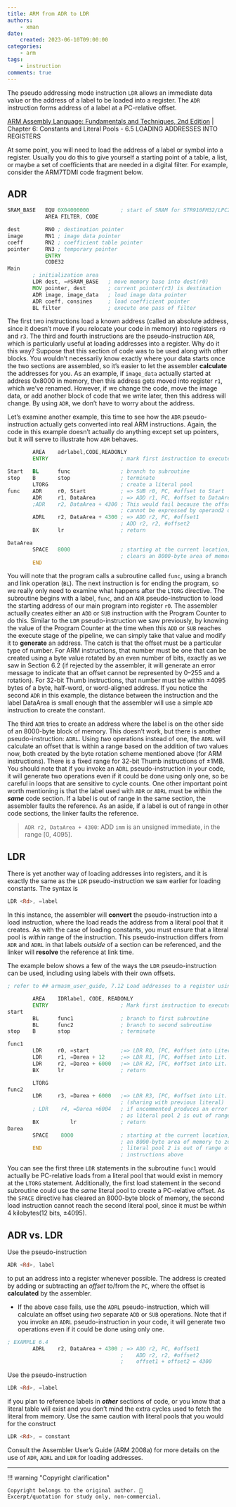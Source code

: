 ```yaml
---
title: ARM from ADR to LDR
authors:
    - xman
date:
    created: 2023-06-10T09:00:00
categories:
    - arm
tags:
    - instruction
comments: true
---
```


The pseudo addressing mode instruction `LDR` allows an immediate data value or the address of a label to be loaded into a register. The `ADR` instruction forms address of a label at a PC-relative offset.

<!-- more -->

[ARM Assembly Language: Fundamentals and Techniques, 2nd Edition](https://www.oreilly.com/library/view/arm-assembly-language/9781482229851/) | Chapter 6: Constants and Literal Pools - 6.5 LOADING ADDRESSES INTO REGISTERS

At some point, you will need to load the address of a label or symbol into a register. Usually you do this to give yourself a starting point of a table, a list, or maybe a set of coefficients that are needed in a digital filter. For example, consider the ARM7TDMI code fragment below.

## ADR

```asm linenums="1"
SRAM_BASE   EQU 0X04000000          ; start of SRAM for STR910FM32/LPC2132
            AREA FILTER, CODE

dest        RNO ; destination pointer
image       RN1 ; image data pointer
coeff       RN2 ; coefficient table pointer
pointer     RN3 ; temporary pointer
            ENTRY
            CODE32
Main
        ; initialization area
        LDR dest, =#SRAM_BASE   ; move memory base into dest(r0)
        MOV pointer, dest       ; current pointer(r3) is destination
        ADR image, image_data   ; load image data pointer
        ADR coeff, consines     ; load coefficient pointer
        BL filter               ; execute one pass of filter
```

The first two instructions load a known address (called an absolute address, since it doesn’t move if you relocate your code in memory) into registers `r0` and `r3`. The third and fourth instructions are the pseudo-instruction `ADR`, which is particularly useful at loading addresses into a register. Why do it this way? Suppose that this section of code was to be used along with other blocks. You wouldn’t necessarily know exactly where your data starts once the two sections are assembled, so it’s easier to let the assembler **calculate** the addresses for you. As an example, if `image_data` actually started at address 0x8000 in memory, then this address gets moved into register `r1`, which we’ve renamed. However, if we change the code, move the image data, or add another block of code that we write later, then this address will change. By using `ADR`, we don’t have to worry about the address.

Let’s examine another example, this time to see how the `ADR` pseudo-instruction actually gets converted into real ARM instructions. Again, the code in this example doesn’t actually do anything except set up pointers, but it will serve to illustrate how `ADR` behaves.

```asm title="EXAMPLE 6.4" linenums="1"
        AREA    adrlabel,CODE,READONLY
        ENTRY                       ; mark first instruction to execute

Start   BL      func                ; branch to subroutine 
stop    B       stop                ; terminate 
        LTORG                       ; create a literal pool 
func    ADR     r0, Start           ; => SUB r0, PC, #offset to Start 
        ADR     r1, DataArea        ; => ADD r1, PC, #offset to DataArea 
        ;ADR    r2, DataArea + 4300 ; This would fail because the offset 
                                    ; cannot be expressed by operand2 of ADD 
        ADRL    r2, DataArea + 4300 ; => ADD r2, PC, #offset1 
                                    ; ADD r2, r2, #offset2 
        BX      lr                  ; return

DataArea
        SPACE   8000                ; starting at the current location, 
                                    ; clears an 8000-byte area of memory to 0
        END
```

You will note that the program calls a subroutine called `func`, using a branch and link operation (`BL`). The next instruction is for ending the program, so we really only need to examine what happens after the `LTORG` directive. The subroutine begins with a label, `func`, and an `ADR` pseudo-instruction to load the starting address of our main program into register `r0`. The assembler actually creates either an `ADD` or `SUB` instruction with the Program Counter to do this. Similar to the `LDR` pseudo-instruction we saw previously, by knowing the value of the Program Counter at the time when this `ADD` or `SUB` reaches the execute stage of the pipeline, we can simply take that value and modify it to **generate** an address. The catch is that the offset must be a particular type of number. For ARM instructions, that number must be one that can be created using a byte value rotated by an even number of bits, exactly as we saw in Section 6.2 (if rejected by the assembler, it will generate an error message to indicate that an offset cannot be represented by 0–255 and a rotation). For 32-bit Thumb instructions, that number must be within ±4095 bytes of a byte, half-word, or word-aligned address. If you notice the second `ADR` in this example, the distance between the instruction and the label DataArea is small enough that the assembler will use a simple `ADD` instruction to create the constant.

The third `ADR` tries to create an address where the label is on the other side of an 8000-byte block of memory. This doesn’t work, but there is another pseudo-instruction: `ADRL`. Using *two* operations instead of one, the `ADRL` will calculate an offset that is within a range based on the addition of two values now, both created by the byte rotation scheme mentioned above (for ARM instructions). There is a fixed range for 32-bit Thumb instructions of ±1MB. You should note that if you invoke an `ADRL` pseudo-instruction in your code, it will generate two operations even if it could be done using only one, so be careful in loops that are sensitive to cycle counts. One other important point worth mentioning is that the label used with `ADR` or `ADRL` must be within the ***same*** code section. If a label is out of range in the same section, the assembler faults the reference. As an aside, if a label is out of range in other code sections, the linker faults the reference.

> `ADR r2, DataArea + 4300`: ADD `imm` is an unsigned immediate, in the range [0, 4095].

## LDR

There is yet another way of loading addresses into registers, and it is exactly the same as the `LDR` pseudo-instruction we saw earlier for loading constants. The syntax is

```asm
LDR <Rd>, =label
```

In this instance, the assembler will **convert** the pseudo-instruction into a load instruction, where the load reads the address from a literal pool that it creates. As with the case of loading constants, you must ensure that a literal pool is *within* range of the instruction. This pseudo-instruction differs from `ADR` and `ADRL` in that labels *outside* of a section can be referenced, and the linker will **resolve** the reference at link time.

The example below shows a few of the ways the `LDR` pseudo-instruction can be used, including using labels with their own offsets.

```asm title="EXAMPLE 6.5" linenums="1" hl_lines="18-21"
; refer to ## armasm_user_guide, 7.12 Load addresses to a register using LDR Rd, =label, Example

        AREA    IDRlabel, CODE, READONLY
        ENTRY                       ; Mark first instruction to execute
start
        BL      func1               ; branch to first subroutine
        BL      func2               ; branch to second subroutine
stop    B       stop                ; terminate

func1
        LDR     r0, =start          ;=> LDR RO, [PC, #offset into Literal Pool 1]
        LDR     r1, =Darea + 12     ;=> LDR R1, [PC, #offset into Lit. Pool 1]
        LDR     r2, =Darea + 6000   ;=> LDR R2, [PC, #offset into Lit. Pool 1]
        BX      lr                  ; return

        LTORG
func2
        LDR     r3, =Darea + 6000   ;=> LDR R3, [PC, #offset into Lit. Pool 1]
                                    ; (sharing with previous literal)
        ; LDR    r4, =Darea +6004   ; if uncommented produces an error
                                    ; as literal pool 2 is out of range
        BX          lr              ; return
Darea
        SPACE    8000               ; starting at the current location, clears
                                    ; an 8000-byte area of memory to zero
        END                         ; literal pool 2 is out of range of the LDR
                                    ; instructions above
```

You can see the first three `LDR` statements in the subroutine `func1` would actually be PC-relative loads from a literal pool that would exist in memory at the `LTORG` statement. Additionally, the first load statement in the second subroutine could use the *same* literal pool to create a PC-relative offset. As the `SPACE` directive has cleared an 8000-byte block of memory, the second load instruction cannot reach the second literal pool, since it must be *within* 4 kilobytes(12 bits, ±4095).

## ADR vs. LDR

Use the pseudo-instruction

```asm
ADR <Rd>, label
```

to put an address into a register whenever possible. The address is created by adding or subtracting an *offset* to/from the `PC`, where the offset is **calculated** by the assembler.

- If the above case fails, use the `ADRL` pseudo-instruction, which will calculate an offset using *two* separate `ADD` or `SUB` operations. Note that if you invoke an `ADRL` pseudo-instruction in your code, it will generate two operations even if it could be done using only one.

```asm
; EXAMPLE 6.4
        ADRL    r2, DataArea + 4300 ; => ADD r2, PC, #offset1
                                    ;    ADD r2, r2, #offset2
                                    ;    offset1 + offset2 = 4300
```

Use the pseudo-instruction

```asm
LDR <Rd>, =label
```

if you plan to reference labels in ***other*** sections of code, or you know that a literal table will exist and you don’t mind the extra cycles used to fetch the literal from memory. Use the same caution with literal pools that you would for the construct

```asm
LDR <Rd>, = constant
```

Consult the Assembler User’s Guide (ARM 2008a) for more details on the use of `ADR`, `ADRL` and `LDR` for loading addresses.

---

!!! warning "Copyright clarification"

    Copyright belongs to the original author. 🫡
    Excerpt/quotation for study only, non-commercial.
